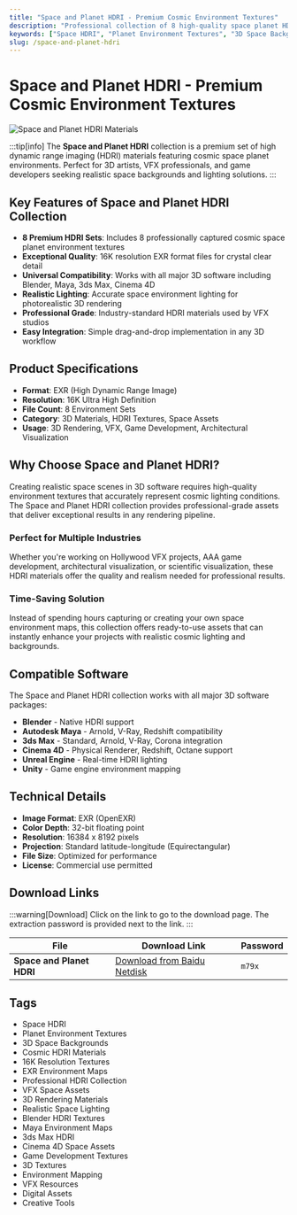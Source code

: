 ```yaml
---
title: "Space and Planet HDRI - Premium Cosmic Environment Textures"
description: "Professional collection of 8 high-quality space planet HDRI materials in 16K EXR format for realistic 3D rendering and VFX projects."
keywords: ["Space HDRI", "Planet Environment Textures", "3D Space Backgrounds", "Cosmic HDRI Materials", "16K Resolution Textures", "EXR Environment Maps"]
slug: /space-and-planet-hdri
---
```


<!--Above is frontmatter Part-generate depend on content meet Google Seo, you need to balance automation efficiency with Google’s core ranking factors—especially E-E-A-T (Experience, Expertise, Authoritativeness, Trustworthiness), -->

<!--First Part-This is Title -->
# Space and Planet HDRI - Premium Cosmic Environment Textures

<!--Second Part-This is First Banner -->
![Space and Planet HDRI Materials](https://www.gfxcamp.com/wp-content/uploads/2025/09/Space-and-Planet-HDRI.jpg)

:::tip[info]
The **Space and Planet HDRI** collection is a premium set of high dynamic range imaging (HDRI) materials featuring cosmic space planet environments. Perfect for 3D artists, VFX professionals, and game developers seeking realistic space backgrounds and lighting solutions.
:::

## Key Features of Space and Planet HDRI Collection

- **8 Premium HDRI Sets**: Includes 8 professionally captured cosmic space planet environment textures
- **Exceptional Quality**: 16K resolution EXR format files for crystal clear detail
- **Universal Compatibility**: Works with all major 3D software including Blender, Maya, 3ds Max, Cinema 4D
- **Realistic Lighting**: Accurate space environment lighting for photorealistic 3D rendering
- **Professional Grade**: Industry-standard HDRI materials used by VFX studios
- **Easy Integration**: Simple drag-and-drop implementation in any 3D workflow

## Product Specifications

- **Format**: EXR (High Dynamic Range Image)
- **Resolution**: 16K Ultra High Definition
- **File Count**: 8 Environment Sets
- **Category**: 3D Materials, HDRI Textures, Space Assets
- **Usage**: 3D Rendering, VFX, Game Development, Architectural Visualization

## Why Choose Space and Planet HDRI?

Creating realistic space scenes in 3D software requires high-quality environment textures that accurately represent cosmic lighting conditions. The Space and Planet HDRI collection provides professional-grade assets that deliver exceptional results in any rendering pipeline.

### Perfect for Multiple Industries

Whether you're working on Hollywood VFX projects, AAA game development, architectural visualization, or scientific visualization, these HDRI materials offer the quality and realism needed for professional results.

### Time-Saving Solution

Instead of spending hours capturing or creating your own space environment maps, this collection offers ready-to-use assets that can instantly enhance your projects with realistic cosmic lighting and backgrounds.

## Compatible Software

The Space and Planet HDRI collection works with all major 3D software packages:

- **Blender** - Native HDRI support
- **Autodesk Maya** - Arnold, V-Ray, Redshift compatibility
- **3ds Max** - Standard, Arnold, V-Ray, Corona integration
- **Cinema 4D** - Physical Renderer, Redshift, Octane support
- **Unreal Engine** - Real-time HDRI lighting
- **Unity** - Game engine environment mapping

## Technical Details

- **Image Format**: EXR (OpenEXR)
- **Color Depth**: 32-bit floating point
- **Resolution**: 16384 x 8192 pixels
- **Projection**: Standard latitude-longitude (Equirectangular)
- **File Size**: Optimized for performance
- **License**: Commercial use permitted

## Download Links
:::warning[Download]
Click on the link to go to the download page. The extraction password is provided next to the link.
:::

| File                       | Download Link                                                              | Password |
| -------------------------- | -------------------------------------------------------------------------- | -------- |
| **Space and Planet HDRI**  | [Download from Baidu Netdisk](https://pan.baidu.com/s/1WSBq9q_E0jSqvVTbcWp9jA?pwd=m79x) | `m79x`   |

<!-- Generate new SEO-optimized tags based on content for this part,Ensure tags align with Google's E-E-A-T principles  -->
## Tags

- Space HDRI
- Planet Environment Textures
- 3D Space Backgrounds
- Cosmic HDRI Materials
- 16K Resolution Textures
- EXR Environment Maps
- Professional HDRI Collection
- VFX Space Assets
- 3D Rendering Materials
- Realistic Space Lighting
- Blender HDRI Textures
- Maya Environment Maps
- 3ds Max HDRI
- Cinema 4D Space Assets
- Game Development Textures
- 3D Textures
- Environment Mapping
- VFX Resources
- Digital Assets
- Creative Tools